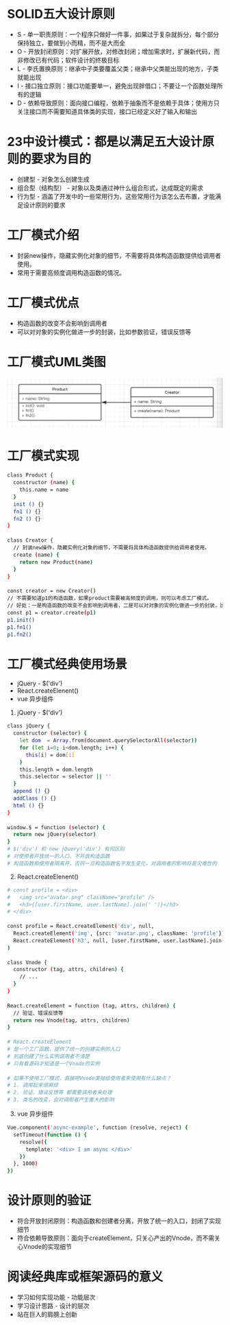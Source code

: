 
# SOLID五大设计原则
* S - 单一职责原则：一个程序只做好一件事，如果过于复杂就拆分，每个部分保持独立，要做到小而精，而不是大而全
* O - 开放封闭原则：对扩展开放，对修改封闭；增加需求时，扩展新代码，而非修改已有代码；软件设计的终极目标
* L - 李氏置换原则：继承中子类要覆盖父类；继承中父类能出现的地方，子类就能出现
* I - 接口独立原则：接口功能要单一，避免出现胖借口；不要让一个函数处理所有的逻辑
* D - 依赖导致原则：面向接口编程，依赖于抽象而不是依赖于具体；使用方只关注接口而不需要知道具体类的实现，接口已经定义好了输入和输出
 
# 23中设计模式：都是以满足五大设计原则的要求为目的
* 创建型 - 对象怎么创建生成
* 组合型（结构型） - 对象以及类通过神什么组合形式，达成既定的需求
* 行为型 - 涵盖了开发中的一些常用行为，这些常用行为该怎么去布置，才能满足设计原则的要求

# 工厂模式介绍
* 封装new操作，隐藏实例化对象的细节，不需要将具体构造函数提供给调用者使用。
* 常用于需要高频度调用构造函数的情况。

# 工厂模式优点
* 构造函数的改变不会影响到调用者
* 可以对对象的实例化做进一步的封装，比如参数验证，错误反馈等

# 工厂模式UML类图
![Alt text](./工厂模式-UML类图.png)

# 工厂模式实现
``` bash
class Product {
  constructor (name) {
    this.name = name
  }
  init () {}
  fn1 () {}
  fn2 () {}
}

class Creator {
  // 封装new操作，隐藏实例化对象的细节，不需要将具体构造函数提供给调用者使用。
  create (name) {
    return new Product(name)
  }
}

const creator = new Creator()
// 不需要知道p1的构造函数，如果product需要被高频度的调用，则可以考虑工厂模式。
// 好处：一是构造函数的改变不会影响到调用者，二是可以对对象的实例化做进一步的封装，比如参数验证
const p1 = creator.create(p1)
p1.init()
p1.fn1()
p1.fn2()
```

# 工厂模式经典使用场景
* jQuery - $('div') 
* React.createElenent()
* vue 异步组件

1. jQuery - $('div') 
``` bash
class jQuery {
  constructor (selector) {
    let dom  = Array.from(document.querySelectorAll(selector))
    for (let i=0; i<dom.length; i++) {
      this[i] = dom[i]
    }
    this.length = dom.length
    this.selector = selector || ''
  }
  append () {}
  addClass () {}
  html () {}
}

window.$ = function (selector) {
  return new jQuery(selector)
}
# $('div') 和 new jQuery('div') 有何区别
# 对使用者开放统一的入口，不开放构造函数
# 构造函数和使用者隔离开，否则一旦构造函数名字发生变化，对调用者的影响将是灾难性的
```

2. React.createElenent()
``` bash
# const profile = <div>
#   <img src="avatar.png" className="profile" />
#   <h3>{[user.firstName, user.lastName].join(' ')}</h3>
# </div>

const profile = React.createElement('div', null, 
  React.createElement('img', {src: 'avatar.png', className: 'profile'}),
  React.createElement('h3', null, [user.firstName, user.lastName].join(' '))
)

class Vnode {
  constructor (tag, attrs, children) {
    // ...
  }
}

React.createElement = function (tag, attrs, children) {
  // 验证、错误反馈等
  return new Vnode(tag, attrs, children)
}

# React.createElement
# 是一个工厂函数，提供了统一的创建实例的入口
# 到底创建了什么实例调用者不清楚
# 只有看源码才知道是一个Vnode的实例

# 如果不使用工厂模式，直接吧Vnode类抛给使用者来使用有什么缺点？
# 1. 调用起来很麻烦
# 2. 验证、错误反馈等 都需要调用者来处理
# 3. 类名的改变，会对调用者产生重大的影响
```

3. vue 异步组件
``` bash
Vue.component('async-example', function (resolve, reject) {
  setTimeout(function () {
    resolve({
      template: '<div> I am async </div>'
    })
  }, 1000)
})
```

# 设计原则的验证
* 符合开放封闭原则：构造函数和创建者分离，开放了统一的入口，封闭了实现细节
* 符合依赖导致原则：面向于createElement，只关心产出的Vnode，而不需关心Vnode的实现细节

# 阅读经典库或框架源码的意义
* 学习如何实现功能 - 功能层次
* 学习设计思路 - 设计的层次
* 站在巨人的肩膀上创新